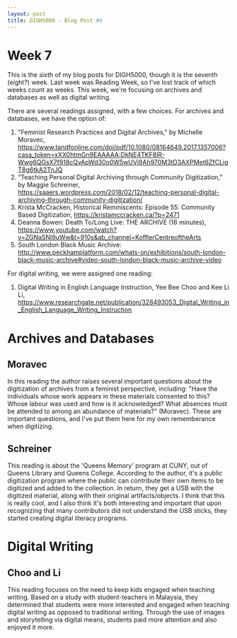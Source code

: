 ```yaml
---
layout: post
title: DIGH5000 - Blog Post #6
---
```

# Week 7 #
This is the sixth of my blog posts for DIGH5000, though it is the seventh (eight?) week. Last week was Reading Week, so I've lost track of which weeks count as weeks. This week, we're focusing on archives and databases as well as digital writing.

There are several readings assigned, with a few choices. For archives and databases, we have the option of:

1. "Feminist Research Practices and Digital Archives," by Michelle Moravec, https://www.tandfonline.com/doi/pdf/10.1080/08164649.2017.1357006?casa_token=xXX0htmGn9EAAAAA:DkNE4TKF8lR-Wwg6QGsX7f918cQvApWd30o0W5wUVi9Ah970M3tD3AXPMet6ZfCLigT8g6tkA2TnJQ
2. “Teaching Personal Digital Archiving through Community Digitization,” by Maggie Schreiner, https://saaers.wordpress.com/2018/02/12/teaching-personal-digital-archiving-through-community-digitization/ 
3. Krista McCracken, Historical Reminiscents: Episode 55: Community Based Digitization, https://kristamccracken.ca/?p=2471 
4. Deanna Bowen: Death To/Long Live: THE ARCHIVE (18 minutes), https://www.youtube.com/watch?v=ZGNaSNl9uWw&t=910s&ab_channel=KofflerCentreoftheArts 
5. South London Black Music Archive: http://www.peckhamplatform.com/whats-on/exhibitions/south-london-black-music-archive#video-south-london-black-music-archive-video 

For digital writing, we were assigned one reading:

1. Digital Writing in English Language Instruction, Yee Bee Choo and Kee Li Li, https://www.researchgate.net/publication/328493053_Digital_Writing_in_English_Language_Writing_Instruction


# Archives and Databases #
## Moravec ##

In this reading the author raises several important questions about the digitization of archives from a feminist perspective, including: "Have the individuals whose work appears in these materials consented to this? Whose labour was used and how is it acknowledged? What absences must be attended to among an abundance of materials?" (Moravec). These are important questions, and I've put them here for my own rememberance when digitizing.

## Schreiner ##

This reading is about the 'Queens Memory' program at CUNY, out of Queens Library and Queens College. According to the author, it's a public digitization program where the public can contribute their own items to be digitized and added to the collection. In return, they get a USB with the digitized material, along with their original artifacts/objects. I think that this is really cool, and I also think it's both interesting and important that upon recognizing that many contributors did not understand the USB sticks, they started creating digital literacy programs. 

# Digital Writing #
## Choo and Li ##

This reading focuses on the need to keep kids engaged when teaching writing. Based on a study with student-teachers in Malaysia, they determined that students were more interested and engaged when teaching digital writing as opposed to traditional writing. Through the use of images and storytelling via digital means, students paid more attention and also enjoyed it more.
